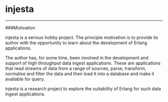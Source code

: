 # injesta


***

###Motivation

injesta is a serious hobby project. The principle motivation is to provide its author with the opportunity to learn about the development of Erlang applications.

The author has, for some time, been involved in the development and support of high throughput data ingest applications. These are applications that read streams of data from a range of sources, parse, transform, normalise and filter the data and then load it into a database and make it available for query.

injesta is a research project to explore the suitability of Erlang for such data ingest applications.